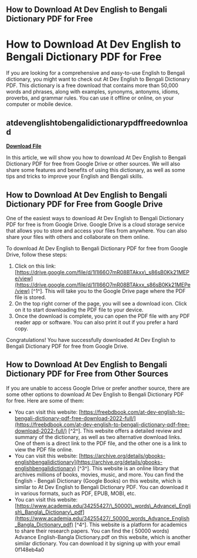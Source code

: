 ## How to Download At Dev English to Bengali Dictionary PDF for Free

  
# How to Download At Dev English to Bengali Dictionary PDF for Free
 
If you are looking for a comprehensive and easy-to-use English to Bengali dictionary, you might want to check out At Dev English to Bengali Dictionary PDF. This dictionary is a free download that contains more than 50,000 words and phrases, along with examples, synonyms, antonyms, idioms, proverbs, and grammar rules. You can use it offline or online, on your computer or mobile device.
 
## atdevenglishtobengalidictionarypdffreedownload


[**Download File**](https://www.google.com/url?q=https%3A%2F%2Ffancli.com%2F2tKdav&sa=D&sntz=1&usg=AOvVaw3LsyKq7Y1cwPp_KUUriplm)

 
In this article, we will show you how to download At Dev English to Bengali Dictionary PDF for free from Google Drive or other sources. We will also share some features and benefits of using this dictionary, as well as some tips and tricks to improve your English and Bengali skills.
 
## How to Download At Dev English to Bengali Dictionary PDF for Free from Google Drive
 
One of the easiest ways to download At Dev English to Bengali Dictionary PDF for free is from Google Drive. Google Drive is a cloud storage service that allows you to store and access your files from anywhere. You can also share your files with others and collaborate on them online.
 
To download At Dev English to Bengali Dictionary PDF for free from Google Drive, follow these steps:
 
1. Click on this link: [https://drive.google.com/file/d/1I1l66O7mR08BTAkxx\_s86sB0Kk21MEPe/view](https://drive.google.com/file/d/1I1l66O7mR08BTAkxx_s86sB0Kk21MEPe/view) [^1^]. This will take you to the Google Drive page where the PDF file is stored.
2. On the top right corner of the page, you will see a download icon. Click on it to start downloading the PDF file to your device.
3. Once the download is complete, you can open the PDF file with any PDF reader app or software. You can also print it out if you prefer a hard copy.

Congratulations! You have successfully downloaded At Dev English to Bengali Dictionary PDF for free from Google Drive.
 
## How to Download At Dev English to Bengali Dictionary PDF for Free from Other Sources
 
If you are unable to access Google Drive or prefer another source, there are some other options to download At Dev English to Bengali Dictionary PDF for free. Here are some of them:

- You can visit this website: [https://freebdbook.com/at-dev-english-to-bengali-dictionary-pdf-free-download-2022-full/](https://freebdbook.com/at-dev-english-to-bengali-dictionary-pdf-free-download-2022-full/) [^2^]. This website offers a detailed review and summary of the dictionary, as well as two alternative download links. One of them is a direct link to the PDF file, and the other one is a link to view the PDF file online.
- You can visit this website: [https://archive.org/details/gbooks-englishbengalidictionary](https://archive.org/details/gbooks-englishbengalidictionary) [^3^]. This website is an online library that archives millions of books, movies, music, and more. You can find the English - Bengali Dictionary (Google Books) on this website, which is similar to At Dev English to Bengali Dictionary PDF. You can download it in various formats, such as PDF, EPUB, MOBI, etc.
- You can visit this website: [https://www.academia.edu/34255427/\_50000\_words\_Advance\_English\_Bangla\_Dictionary\_pdf](https://www.academia.edu/34255427/_50000_words_Advance_English_Bangla_Dictionary_pdf) [^4^]. This website is a platform for academics to share their research papers. You can find the ( 50000 words) Advance English-Bangla Dictionary.pdf on this website, which is another similar dictionary. You can download it by signing up with your email 0f148eb4a0
